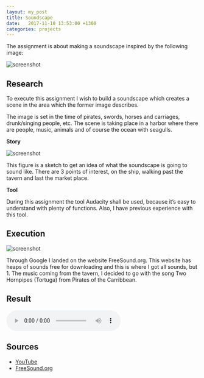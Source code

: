 ```yaml
---
layout: my_post
title: Soundscape
date:   2017-11-10 13:53:00 +1300
categories: projects
---
```


The assignment is about making a soundscape inspired by the following image: 

![screenshot]({{site.url}}\assets\soundscape\screenshots\pirate-town-and-pirate-ship.jpg)

## Research

To execute this assignment I wish to build a soundscape which creates a scene in the area which the former image describes. 

The image is set in the time of pirates, swords, horses and carriages, drunk/singing people, etc. The scene is taking place in a harbor where there are people, music, animals and of course the ocean with seagulls. 

**Story**

![screenshot]({{site.url}}\assets\soundscape\screenshots\SoundPath.jpg)

This figure is a sketch to get an idea of what the soundscape is going to sound like. There are 3 points of interest, on the ship, walking past the tavern and last the market place. 

**Tool**

During this assignment the tool Audacity shall be used, because it’s easy to understand with plenty of functions. Also, I have previous experience with this tool. 

## Execution

![screenshot]({{site.url}}\assets\soundscape\screenshots\Screenshot.png)

Through Google I landed on the website FreeSound.org. This website has heaps of sounds free for downloading and this is where I got all sounds, but 1. The music coming from the tavern, I decided to go with the song Two Hornpipes (Tortuga) from Pirates of the Carribbean. 

## Result

<audio controls>
  <source src="{{site.url}}\assets\soundscape\HarborSoundscapeProject.mp3" type="audio/mpeg">
Your browser does not support the audio element, please don't use IE.
</audio>

## Sources

* [YouTube](https://www.youtube.com/watch?v=4WCdeltSsyM)
* [FreeSound.org](http://freesound.org/)